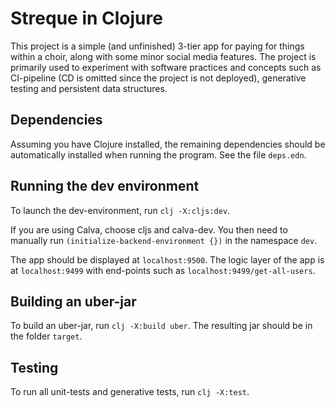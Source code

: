 # Streque in Clojure
This project is a simple (and unfinished) 3-tier app for paying for things within a choir, along with some minor social media features. The project is primarily used to experiment with software practices and concepts such as CI-pipeline (CD is omitted since the project is not deployed), generative testing and persistent data structures.

## Dependencies
Assuming you have Clojure installed, the remaining dependencies should be automatically installed when running the program. See the file ```deps.edn```.


## Running the dev environment
To launch the dev-environment, run ```clj -X:cljs:dev```.

If you are using Calva, choose cljs and calva-dev. You then need to manually run ```(initialize-backend-environment {})``` in the namespace ```dev```.

The app should be displayed at ```localhost:9500```. The logic layer of the app is at ```localhost:9499``` with end-points such as ```localhost:9499/get-all-users```.

## Building an uber-jar
To build an uber-jar, run ```clj -X:build uber```. The resulting jar should be in the folder ```target```.

## Testing
To run all unit-tests and generative tests, run ```clj -X:test```.